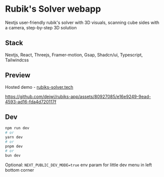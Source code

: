 # Rubik's Solver webapp

Nextjs user-friendly rubik's solver with 3D visuals, scanning cube sides with a camera, step-by-step 3D solution

## Stack

Nextjs, React, Threejs, Framer-motion, Gsap, Shadcn/ui, Typescript, Tailwindcss

## Preview

Hosted demo - [rubiks-solver.tech](https://rubiks-solver.tech)

https://github.com/dejwi/rubiks-app/assets/80927085/e16e9249-9ead-4593-ad16-fda4d720117f





## Dev

```bash
npm run dev
# or
yarn dev
# or
pnpm dev
# or
bun dev
```

Optional: `NEXT_PUBLIC_DEV_MODE=true` env param for little dev menu in left bottom corner
